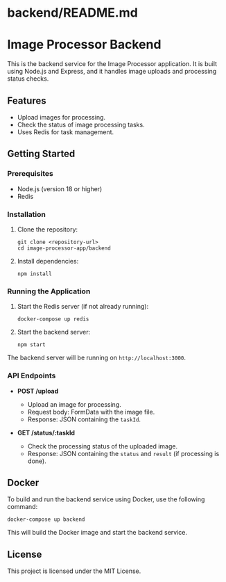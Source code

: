 # backend/README.md

# Image Processor Backend

This is the backend service for the Image Processor application. It is built using Node.js and Express, and it handles image uploads and processing status checks.

## Features

- Upload images for processing.
- Check the status of image processing tasks.
- Uses Redis for task management.

## Getting Started

### Prerequisites

- Node.js (version 18 or higher)
- Redis

### Installation

1. Clone the repository:

   ```
   git clone <repository-url>
   cd image-processor-app/backend
   ```

2. Install dependencies:

   ```
   npm install
   ```

### Running the Application

1. Start the Redis server (if not already running):

   ```
   docker-compose up redis
   ```

2. Start the backend server:

   ```
   npm start
   ```

The backend server will be running on `http://localhost:3000`.

### API Endpoints

- **POST /upload**
  - Upload an image for processing.
  - Request body: FormData with the image file.
  - Response: JSON containing the `taskId`.

- **GET /status/:taskId**
  - Check the processing status of the uploaded image.
  - Response: JSON containing the `status` and `result` (if processing is done).

## Docker

To build and run the backend service using Docker, use the following command:

```
docker-compose up backend
```

This will build the Docker image and start the backend service.

## License

This project is licensed under the MIT License.